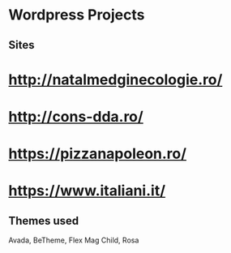 # Wordpress Projects

## Sites
# http://natalmedginecologie.ro/
# http://cons-dda.ro/
# https://pizzanapoleon.ro/
# https://www.italiani.it/

## Themes used
Avada, BeTheme, Flex Mag Child, Rosa
